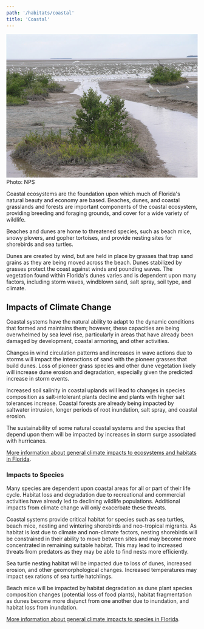 ```yaml
---
path: '/habitats/coastal'
title: 'Coastal'
---
```


<content-header icon="coastal_ecosystems" title="Coastal Ecosystems">
</content-header>

<div class=""><img src="1600.jpg" alt="Photo for 1600"/>
<figcaption>Photo: NPS</figcaption></div>

Coastal ecosystems are the foundation upon which much of Florida's natural beauty and economy are based. Beaches, dunes, and coastal grasslands and forests are important components of the coastal ecosystem, providing breeding and foraging grounds, and cover for a wide variety of wildlife. 

Beaches and dunes are home to threatened species, such as beach mice, snowy plovers, and gopher tortoises, and provide nesting sites for shorebirds and sea turtles. 

Dunes are created by wind, but are held in place by grasses that trap sand grains as they are being moved across the beach. Dunes stabilized by grasses protect the coast against winds and pounding waves. The vegetation found within Florida's dunes varies and is dependent upon many factors, including storm waves, windblown sand, salt spray, soil type, and climate.

## Impacts of Climate Change

Coastal systems have the natural ability to adapt to the dynamic conditions that formed and maintains them; however, these capacities are being overwhelmed by sea level rise, particularly in areas that have already been damaged by development, coastal armoring, and other activities.  

Changes in wind circulation patterns and increases in wave actions due to storms will impact the interactions of sand with the pioneer grasses that build dunes. Loss of pioneer grass species and other dune vegetation likely will increase dune erosion and degradation, especially given the predicted increase in storm events.  

Increased soil salinity in coastal uplands will lead to changes in species composition as salt-intolerant plants decline and plants with higher salt tolerances increase. Coastal forests are already being impacted by saltwater intrusion, longer periods of root inundation, salt spray, and coastal erosion.  

The sustainability of some natural coastal systems and the species that depend upon them will be impacted by increases in storm surge associated with hurricanes.

[More information about general climate impacts to ecosystems and habitats in Florida](/impacts/habitats).

### Impacts to Species

Many species are dependent upon coastal areas for all or part of their life cycle. Habitat loss and degradation due to recreational and commercial activities have already led to declining wildlife populations.  Additional impacts from climate change will only exacerbate these threats.  

Coastal systems provide critical habitat for species such as sea turtles, beach mice, nesting and wintering shorebirds and neo-tropical migrants. As habitat is lost due to climate and non-climate factors, nesting shorebirds will be constrained in their ability to move between sites and may become more concentrated in remaining suitable habitat.  This may lead to increased threats from predators as they may be able to find nests more efficiently.  

Sea turtle nesting habitat will be impacted due to loss of dunes, increased erosion, and other geomorphological changes.  Increased temperatures may impact sex rations of sea turtle hatchlings.  

Beach mice will be impacted by habitat degradation as dune plant species composition changes (potential loss of food plants), habitat fragmentation as dunes become more disjunct from one another due to inundation, and habitat loss from inundation.

[More information about general climate impacts to species in Florida](/impacts/species).
